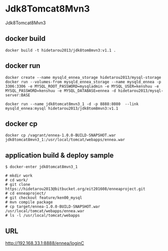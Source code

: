 # Jdk8Tomcat8Mvn3

Jdk8Tomcat8Mvn3

## docker build

```
docker build -t hidetarou2013/jdk8tom8mvn3:v1.1 . 
```

## docker run

```
docker create --name mysqld_ennea_storage hidetarou2013/mysql-storage
docker run --volumes-from mysqld_ennea_storage --name mysqld_ennea -p 3306:3306 -e MYSQL_ROOT_PASSWORD=mysqladmin -e MYSQL_USER=kenshuu -e MYSQL_PASSWORD=kenshuu -e MYSQL_DATABASE=ennea -d hidetarou2013/mysql-server:BASE

docker run --name jdk8tomcat8mvn3_1 -d -p 8888:8080  --link mysqld_ennea:mysql hidetarou2013/jdk8tom8mvn3:v1.1
```

## docker cp

``` 
docker cp /vagrant/ennea-1.0.0-BUILD-SNAPSHOT.war jdk8tomcat8mvn3_1:/usr/local/tomcat/webapps/ennea.war
```

## application build & deploy sample


```
$ docker-enter jdk8tomcat8mvn3_1

# mkdir work
# cd work/
# git clone https://hidetarou2013@bitbucket.org/eit201608/enneaproject.git
# cd enneaproject/
# git checkout feature/ken00_mysql
# mvn compile package
# cp target/ennea-1.0.0-BUILD-SNAPSHOT.war /usr/local/tomcat/webapps/ennea.war
# ls -l /usr/local/tomcat/webapps
```

## URL 

http://192.168.33.1:8888/ennea/loginC

